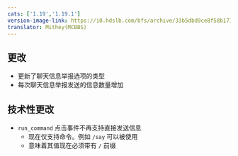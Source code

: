 ```yaml
---
cats: ['1.19','1.19.1']
version-image-link: https://i0.hdslb.com/bfs/archive/33b5dbd9ce8f58b1715bac860feb8bbed49c36af.jpg
translator: Mithey(MCBBS)
---
```

## 更改
* 更新了聊天信息举报选项的类型
* 每次聊天信息举报发送的信息数量增加

## 技术性更改
* `run_command` 点击事件不再支持直接发送信息
    * 现在仅支持命令。例如 `/say` 可以被使用
    * 意味着其值现在必须带有 `/` 前缀